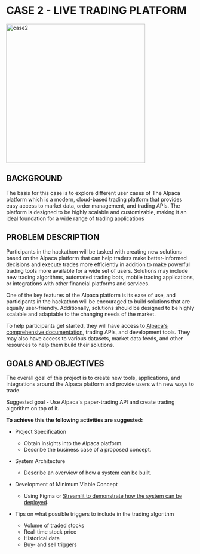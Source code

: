 # CASE 2 - LIVE TRADING PLATFORM
<img width="372" alt="case2" src="https://github.com/Eik-Lab/NBIM-hackathon/assets/91673370/4a4d21f7-5b7b-4469-8e51-f6ef26b54f7a">

## BACKGROUND 
The basis for this case is to explore different user cases of The Alpaca platform which is a  modern, cloud-based trading platform that provides easy access to market data, order management, and trading APIs. The platform is designed to be highly scalable and customizable, making it an ideal foundation for a wide range of trading applications


## PROBLEM DESCRIPTION
Participants in the hackathon will be tasked with creating new solutions based on the Alpaca platform that can help traders make better-informed decisions and execute trades more efficiently in addition to make powerful trading tools more available for a wide set of users. Solutions may include new trading algorithms, automated trading bots, mobile trading applications, or integrations with other financial platforms and services. 

One of the key features of the Alpaca platform is its ease of use, and participants in the hackathon will be encouraged to build solutions that are equally user-friendly. Additionally, solutions should be designed to be highly scalable and adaptable to the changing needs of the market. 

To help participants get started, they will have access to [Alpaca's comprehensive documentation](https://alpaca.markets/docs/introduction/ 
), trading APIs, and development tools. They may also have access to various datasets, market data feeds, and other resources to help them build their solutions. 


## GOALS AND OBJECTIVES 
​​​​​The overall goal of this project is to create new tools, applications, and integrations around the Alpaca platform and provide users with new ways to trade.  


Suggested goal - Use Alpaca's paper-trading API and create trading algorithm on top of it. 

**To achieve this the following activities are suggested:**
* Project Specification  
  - Obtain insights into the Alpaca platform.
  - Describe the business case of a proposed concept.  

* System Architecture  
  - Describe an overview of how a system can be built.  

* Development of Minimum Viable Concept
  - ​​​Using Figma or [Streamlit to demonstrate how the system can be deployed](https://medium.com/analytics-vidhya/financial-data-streaming-using-alpaca-and-streamlit-88aa21c75f27 
).  

* Tips on what possible triggers to include in the trading algorithm 
  - Volume of traded stocks
  - Real-time stock price
  - Historical data
  - Buy- and sell triggers
